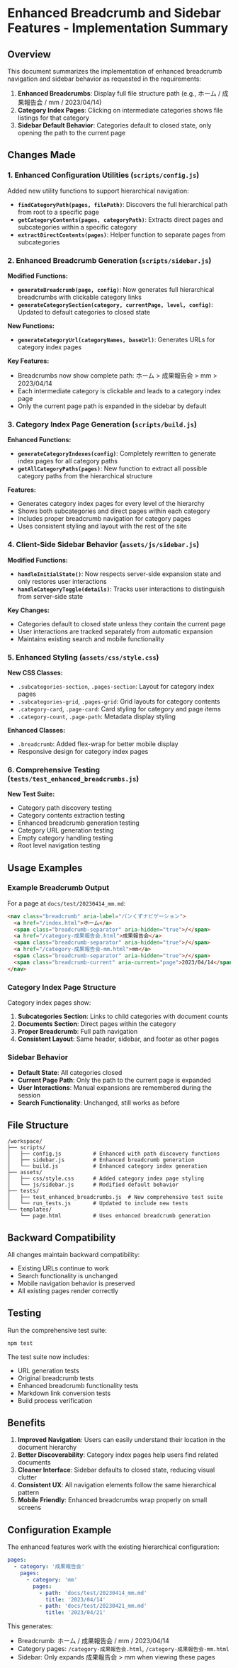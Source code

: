 # Enhanced Breadcrumb and Sidebar Features - Implementation Summary

## Overview

This document summarizes the implementation of enhanced breadcrumb navigation and sidebar behavior as requested in the requirements:

1. **Enhanced Breadcrumbs**: Display full file structure path (e.g., ホーム / 成果報告会 / mm / 2023/04/14)
2. **Category Index Pages**: Clicking on intermediate categories shows file listings for that category
3. **Sidebar Default Behavior**: Categories default to closed state, only opening the path to the current page

## Changes Made

### 1. Enhanced Configuration Utilities (`scripts/config.js`)

Added new utility functions to support hierarchical navigation:

- **`findCategoryPath(pages, filePath)`**: Discovers the full hierarchical path from root to a specific page
- **`getCategoryContents(pages, categoryPath)`**: Extracts direct pages and subcategories within a specific category
- **`extractDirectContents(pages)`**: Helper function to separate pages from subcategories

### 2. Enhanced Breadcrumb Generation (`scripts/sidebar.js`)

**Modified Functions:**
- **`generateBreadcrumb(page, config)`**: Now generates full hierarchical breadcrumbs with clickable category links
- **`generateCategorySection(category, currentPage, level, config)`**: Updated to default categories to closed state

**New Functions:**
- **`generateCategoryUrl(categoryNames, baseUrl)`**: Generates URLs for category index pages

**Key Features:**
- Breadcrumbs now show complete path: ホーム > 成果報告会 > mm > 2023/04/14
- Each intermediate category is clickable and leads to a category index page
- Only the current page path is expanded in the sidebar by default

### 3. Category Index Page Generation (`scripts/build.js`)

**Enhanced Functions:**
- **`generateCategoryIndexes(config)`**: Completely rewritten to generate index pages for all category paths
- **`getAllCategoryPaths(pages)`**: New function to extract all possible category paths from the hierarchical structure

**Features:**
- Generates category index pages for every level of the hierarchy
- Shows both subcategories and direct pages within each category
- Includes proper breadcrumb navigation for category pages
- Uses consistent styling and layout with the rest of the site

### 4. Client-Side Sidebar Behavior (`assets/js/sidebar.js`)

**Modified Functions:**
- **`handleInitialState()`**: Now respects server-side expansion state and only restores user interactions
- **`handleCategoryToggle(details)`**: Tracks user interactions to distinguish from server-side state

**Key Changes:**
- Categories default to closed state unless they contain the current page
- User interactions are tracked separately from automatic expansion
- Maintains existing search and mobile functionality

### 5. Enhanced Styling (`assets/css/style.css`)

**New CSS Classes:**
- `.subcategories-section`, `.pages-section`: Layout for category index pages
- `.subcategories-grid`, `.pages-grid`: Grid layouts for category contents
- `.category-card`, `.page-card`: Card styling for category and page items
- `.category-count`, `.page-path`: Metadata display styling

**Enhanced Classes:**
- `.breadcrumb`: Added flex-wrap for better mobile display
- Responsive design for category index pages

### 6. Comprehensive Testing (`tests/test_enhanced_breadcrumbs.js`)

**New Test Suite:**
- Category path discovery testing
- Category contents extraction testing
- Enhanced breadcrumb generation testing
- Category URL generation testing
- Empty category handling testing
- Root level navigation testing

## Usage Examples

### Example Breadcrumb Output

For a page at `docs/test/20230414_mm.md`:

```html
<nav class="breadcrumb" aria-label="パンくずナビゲーション">
  <a href="/index.html">ホーム</a>
  <span class="breadcrumb-separator" aria-hidden="true">/</span>
  <a href="/category-成果報告会.html">成果報告会</a>
  <span class="breadcrumb-separator" aria-hidden="true">/</span>
  <a href="/category-成果報告会-mm.html">mm</a>
  <span class="breadcrumb-separator" aria-hidden="true">/</span>
  <span class="breadcrumb-current" aria-current="page">2023/04/14</span>
</nav>
```

### Category Index Page Structure

Category index pages show:
1. **Subcategories Section**: Links to child categories with document counts
2. **Documents Section**: Direct pages within the category
3. **Proper Breadcrumb**: Full path navigation
4. **Consistent Layout**: Same header, sidebar, and footer as other pages

### Sidebar Behavior

- **Default State**: All categories closed
- **Current Page Path**: Only the path to the current page is expanded
- **User Interactions**: Manual expansions are remembered during the session
- **Search Functionality**: Unchanged, still works as before

## File Structure

```
/workspace/
├── scripts/
│   ├── config.js          # Enhanced with path discovery functions
│   ├── sidebar.js         # Enhanced breadcrumb generation
│   └── build.js           # Enhanced category index generation
├── assets/
│   ├── css/style.css      # Added category index page styling
│   └── js/sidebar.js      # Modified default behavior
├── tests/
│   ├── test_enhanced_breadcrumbs.js  # New comprehensive test suite
│   └── run_tests.js       # Updated to include new tests
└── templates/
    └── page.html          # Uses enhanced breadcrumb generation
```

## Backward Compatibility

All changes maintain backward compatibility:
- Existing URLs continue to work
- Search functionality is unchanged
- Mobile navigation behavior is preserved
- All existing pages render correctly

## Testing

Run the comprehensive test suite:

```bash
npm test
```

The test suite now includes:
- URL generation tests
- Original breadcrumb tests
- Enhanced breadcrumb functionality tests
- Markdown link conversion tests
- Build process verification

## Benefits

1. **Improved Navigation**: Users can easily understand their location in the document hierarchy
2. **Better Discoverability**: Category index pages help users find related documents
3. **Cleaner Interface**: Sidebar defaults to closed state, reducing visual clutter
4. **Consistent UX**: All navigation elements follow the same hierarchical pattern
5. **Mobile Friendly**: Enhanced breadcrumbs wrap properly on small screens

## Configuration Example

The enhanced features work with the existing hierarchical configuration:

```yaml
pages:
  - category: '成果報告会'
    pages:
      - category: 'mm'
        pages:
          - path: 'docs/test/20230414_mm.md'
            title: '2023/04/14'
          - path: 'docs/test/20230421_mm.md'
            title: '2023/04/21'
```

This generates:
- Breadcrumb: ホーム / 成果報告会 / mm / 2023/04/14
- Category pages: `/category-成果報告会.html`, `/category-成果報告会-mm.html`
- Sidebar: Only expands 成果報告会 > mm when viewing these pages